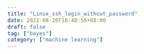 ```yaml
---
title: "Linux_ssh_login_without_password"
date: 2022-08-20T18:40:50+08:00
draft: false
tag: ["bayes"]
category: ["machine learning"]
---
```


